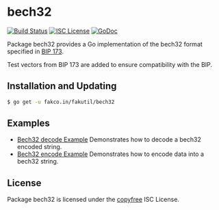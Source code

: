 bech32
==========

[![Build Status](http://img.shields.io/travis/ltcsuite/ltcutil.svg)](https://travis-ci.org/ltcsuite/ltcutil)
[![ISC License](http://img.shields.io/badge/license-ISC-blue.svg)](http://copyfree.org)
[![GoDoc](https://godoc.org/fakco.in/fakutil/bech32?status.png)](http://godoc.org/fakco.in/fakutil/bech32)

Package bech32 provides a Go implementation of the bech32 format specified in
[BIP 173](https://github.com/litecoin/bips/blob/master/bip-0173.mediawiki).

Test vectors from BIP 173 are added to ensure compatibility with the BIP.

## Installation and Updating

```bash
$ go get -u fakco.in/fakutil/bech32
```

## Examples

* [Bech32 decode Example](http://godoc.org/fakco.in/fakutil/bech32#example-Bech32Decode)
  Demonstrates how to decode a bech32 encoded string.
* [Bech32 encode Example](http://godoc.org/fakco.in/fakutil/bech32#example-BechEncode)
  Demonstrates how to encode data into a bech32 string.

## License

Package bech32 is licensed under the [copyfree](http://copyfree.org) ISC
License.
